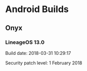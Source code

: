 # Android Builds

## Onyx

### LineageOS 13.0
Build date: 2018-03-31 10:29:17

Security patch level: 1 February 2018

